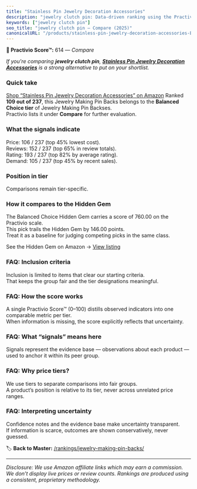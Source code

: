 ```yaml
---
title: "Stainless Pin Jewelry Decoration Accessories"
description: "jewelry clutch pin: Data-driven ranking using the Practivio Score™. Positioned by quality, value, demand, findability, momentum."
keywords: ["jewelry clutch pin"]
seo_title: "jewelry clutch pin — Compare (2025)"
canonicalURL: "/products/stainless-pin-jewelry-decoration-accessories-B0CBWLH56F/"
---
```


**🛒 Practivio Score™:** 614 — _Compare_


*If you're comparing **jewelry clutch pin**, **[Stainless Pin Jewelry Decoration Accessories](https://www.amazon.com/dp/B0CBWLH56F?tag=practivio-20)** is a strong alternative to put on your shortlist.*
### Quick take
[Shop “Stainless Pin Jewelry Decoration Accessories” on Amazon](https://www.amazon.com/dp/B0CBWLH56F?tag=practivio-20)
Ranked **109 out of 237**, this Jewelry Making Pin Backs belongs to the **Balanced Choice tier** of Jewelry Making Pin Backses.  
Practivio lists it under **Compare** for further evaluation.

### What the signals indicate
Price: 106 / 237 (top 45% lowest cost).  
Reviews: 152 / 237 (top 65% in review totals).  
Rating: 193 / 237 (top 82% by average rating).  
Demand: 105 / 237 (top 45% by recent sales).

### Position in tier
Comparisons remain tier-specific.

### How it compares to the Hidden Gem
The Balanced Choice Hidden Gem carries a score of 760.00 on the Practivio scale.  
This pick trails the Hidden Gem by 146.00 points.  
Treat it as a baseline for judging competing picks in the same class.  

See the Hidden Gem on Amazon → [View listing](https://www.amazon.com/dp/B01EOGH3FK?tag=practivio-20)

### FAQ: Inclusion criteria
Inclusion is limited to items that clear our starting criteria.  
That keeps the group fair and the tier designations meaningful.

### FAQ: How the score works
A single Practivio Score™ (0–100) distills observed indicators into one comparable metric per tier.  
When information is missing, the score explicitly reflects that uncertainty.

### FAQ: What “signals” means here
Signals represent the evidence base — observations about each product — used to anchor it within its peer group.

### FAQ: Why price tiers?
We use tiers to separate comparisons into fair groups.  
A product’s position is relative to its tier, never across unrelated price ranges.

### FAQ: Interpreting uncertainty
Confidence notes and the evidence base make uncertainty transparent.  
If information is scarce, outcomes are shown conservatively, never guessed.

<!-- Missing template for Compare/CompareWithinPriceClass -->


🏷️ **Back to Master:** [/rankings/jewelry-making-pin-backs/](/rankings/jewelry-making-pin-backs/)

---
_Disclosure: We use Amazon affiliate links which may earn a commission. We don’t display live prices or review counts. Rankings are produced using a consistent, proprietary methodology._
